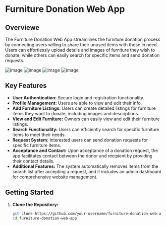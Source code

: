 # Furniture Donation Web App

## Overviewe
The Furniture Donation Web App streamlines the furniture donation process by connecting users willing to share their unused items with those in need. Users can effortlessly upload details and images of furniture they wish to donate, while others can easily search for specific items and send donation requests.

![image](https://github.com/su0ltan/furniture-donation-website/assets/53498277/56771512-0cbc-44e1-b031-5432dd89636e)
![image](https://github.com/su0ltan/furniture-donation-website/assets/53498277/ff43c1c1-f734-4521-9e6d-405edfbcfe12)
![image](https://github.com/su0ltan/furniture-donation-website/assets/53498277/23707fa3-2568-48d9-97c0-627a292d5dbd)
![image](https://github.com/su0ltan/furniture-donation-website/assets/53498277/eac0da41-daca-458f-b175-336cad27d430)









## Key Features

- **User Authentication:** Secure login and registration functionality.
- **Profile Management:** Users are able to view and edit their info.
- **Add Furniture Listings:** Users can create detailed listings for furniture items they want to donate, including images and descriptions.
- **View and Edit Furniture:** Owners can easily view and edit their furniture listings.
- **Search Functionality:** Users can efficiently search for specific furniture items to meet their needs.
- **Request System:** Interested users can send donation requests for specific furniture items.
- **Acceptance and Contact:** Upon acceptance of a donation request, the app facilitates contact between the donor and recipient by providing their contact details.
- **Additional Features:** The system automatically removes items from the search list after accepting a request, and it includes an admin dashboard for comprehensive website management.

## Getting Started

1. **Clone the Repository:**
   ```bash
   git clone https://github.com/your-username/furniture-donation-web-app.git
   cd furniture-donation-web-app
